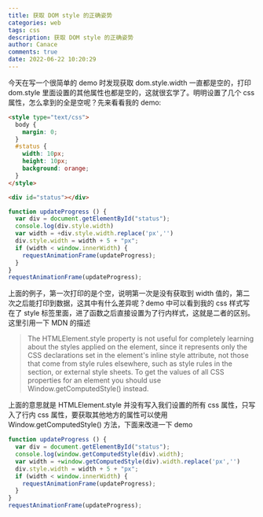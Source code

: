 ```yaml
---
title: 获取 DOM style 的正确姿势
categories: web
tags: css
description: 获取 DOM style 的正确姿势
author: Canace
comments: true
date: 2022-06-22 10:20:29
---
```

今天在写一个很简单的 demo 时发现获取 dom.style.width 一直都是空的，打印 dom.style 里面设置的其他属性也都是空的，这就很玄学了。明明设置了几个 css 属性，怎么拿到的全是空呢？先来看看我的 demo:

```html
<style type="text/css">
  body {
    margin: 0;
  }
  #status {
    width: 10px;
    height: 10px;
    background: orange;
  }
</style>

<div id="status"></div>
```

```js
function updateProgress () {
  var div = document.getElementById("status");
  console.log(div.style.width)
  var width = +div.style.width.replace('px','')
  div.style.width = width + 5 + "px";
  if (width < window.innerWidth) {
    requestAnimationFrame(updateProgress);
  }
}
requestAnimationFrame(updateProgress);
```

上面的例子，第一次打印的是个空，说明第一次是没有获取到 width 值的，第二次之后能打印到数据，这其中有什么差异呢？demo 中可以看到我的 css 样式写在了 style 标签里面，进了函数之后直接设置为了行内样式，这就是二者的区别。这里引用一下 MDN 的描述

> The HTMLElement.style property is not useful for completely learning about the styles applied on the element, since it represents only the CSS declarations set in the element's inline style attribute, not those that come from style rules elsewhere, such as style rules in the section, or external style sheets. To get the values of all CSS properties for an element you should use Window.getComputedStyle() instead.

上面的意思就是 HTMLElement.style 并没有写入我们设置的所有 css 属性，只写入了行内 css 属性，要获取其他地方的属性可以使用 Window.getComputedStyle() 方法，下面来改进一下 demo

```js
function updateProgress () {
  var div = document.getElementById("status");
  console.log(window.getComputedStyle(div).width);
  var width = +window.getComputedStyle(div).width.replace('px','')
  div.style.width = width + 5 + "px";
  if (width < window.innerWidth) {
    requestAnimationFrame(updateProgress);
  }
}
requestAnimationFrame(updateProgress);
```